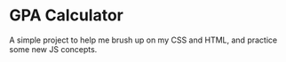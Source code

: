 # GPA Calculator
A simple project to help me brush up on my CSS and HTML, and practice some new JS concepts.